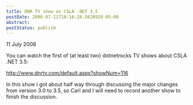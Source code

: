 ```yaml
---
title: DNR TV show on CSLA .NET 3.5
postDate: 2008-07-11T10:16:28.5628928-05:00
abstract: 
postStatus: publish
---
```

11 July 2008

You can watch the first of (at least two) dotnetrocks TV shows about CSLA .NET 3.5:

http://www.dnrtv.com/default.aspx?showNum=116

In this show I got about half way through discussing the major changes from version 3.0 to 3.5, so Carl and I will need to record another show to finish the discussion.
